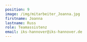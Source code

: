 ```yaml
---
position: 9
image: /img/mitarbeiter_Joanna.jpg
firstname: Joanna
lastname: Russ
role: Teamassistenz
email: iks-hannover@iks-hannover.de
---
```


